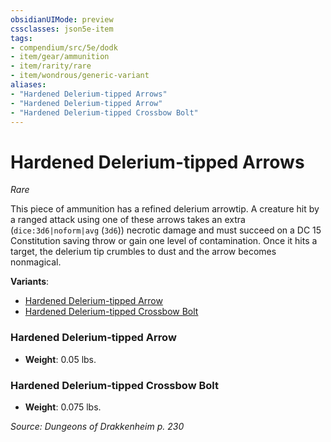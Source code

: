 ```yaml
---
obsidianUIMode: preview
cssclasses: json5e-item
tags:
- compendium/src/5e/dodk
- item/gear/ammunition
- item/rarity/rare
- item/wondrous/generic-variant
aliases: 
- "Hardened Delerium-tipped Arrows"
- "Hardened Delerium-tipped Arrow"
- "Hardened Delerium-tipped Crossbow Bolt"
---
```

# Hardened Delerium-tipped Arrows
*Rare*  


This piece of ammunition has a refined delerium arrowtip. A creature hit by a ranged attack using one of these arrows takes an extra (`dice:3d6|noform|avg` (`3d6`)) necrotic damage and must succeed on a DC 15 Constitution saving throw or gain one level of contamination. Once it hits a target, the delerium tip crumbles to dust and the arrow becomes nonmagical.

**Variants**:
- [Hardened Delerium-tipped Arrow](#Hardened%20Delerium-tipped%20Arrow)
- [Hardened Delerium-tipped Crossbow Bolt](#Hardened%20Delerium-tipped%20Crossbow%20Bolt)

### Hardened Delerium-tipped Arrow

- **Weight**: 0.05 lbs.

### Hardened Delerium-tipped Crossbow Bolt

- **Weight**: 0.075 lbs.


*Source: Dungeons of Drakkenheim p. 230*
